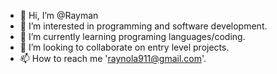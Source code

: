 - 👋 Hi, I’m @Rayman
- 👀 I’m interested in programming and software development.
- 🌱 I’m currently learning programing languages/coding.
- 💞️ I’m looking to collaborate on entry level projects.
- 📫 How to reach me 'raynola911@gmail.com'.

<!---
Raynola/Raynola is a ✨ special ✨ repository because its `README.md` (this file) appears on your GitHub profile.
You can click the Preview link to take a look at your changes.
--->
